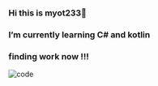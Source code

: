 ### Hi this is myot233👋
### I’m currently learning C# and kotlin
### finding work now !!!
![code](https://github-readme-stats.vercel.app/api/top-langs/?username=myot233&layout=compact&hide_border=true)

